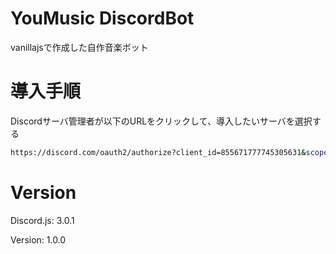 # YouMusic DiscordBot

vanillajsで作成した自作音楽ボット

# 導入手順

Discordサーバ管理者が以下のURLをクリックして、導入したいサーバを選択する

```bash
https://discord.com/oauth2/authorize?client_id=855671777745305631&scope=bot&permissions=0
```

# Version

Discord.js: 3.0.1

Version: 1.0.0
